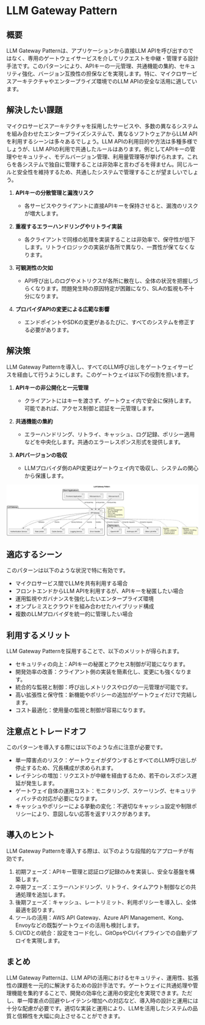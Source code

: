 # LLM Gateway Pattern

## 概要

LLM Gateway Patternは、アプリケーションから直接LLM APIを呼び出すのではなく、専用のゲートウェイサービスを介してリクエストを中継・管理する設計手法です。このパターンにより、APIキーの一元管理、共通機能の集約、セキュリティ強化、バージョン互換性の担保などを実現します。特に、マイクロサービスアーキテクチャやエンタープライズ環境でのLLM APIの安全な活用に適しています。

## 解決したい課題

マイクロサービスアーキテクチャを採用したサービスや、多数の異なるシステムを組み合わせたエンタープライズシステムで、異なるソフトウェアからLLM APIを利用するシーンは多々あるでしょう。LLM APIの利用目的や方法は多種多様でしょうが、LLM APIの利用で共通したルールはあります。例としてAPIキーの管理やセキュリティ、モデルバージョン管理、利用量管理等が挙げられます。これらを各システムで独自に管理することは非効率と言わざるを得ません。同じルールと安全性を維持するため、共通したシステムで管理することが望ましいでしょう。

1. **APIキーの分散管理と漏洩リスク**
   - 各サービスやクライアントに直接APIキーを保持させると、漏洩のリスクが増大します。

2. **重複するエラーハンドリングやリトライ実装**
   - 各クライアントで同様の処理を実装することは非効率で、保守性が低下します。リトライロジックの実装が各所で異なり、一貫性が保てなくなります。

3. **可観測性の欠如**
   - API呼び出しのログやメトリクスが各所に散在し、全体の状況を把握しづらくなります。問題発生時の原因特定が困難になり、SLAの監視も不十分になります。

4. **プロバイダAPIの変更による広範な影響**
   - エンドポイントやSDKの変更があるたびに、すべてのシステムを修正する必要があります。

## 解決策

LLM Gateway Patternを導入し、すべてのLLM呼び出しをゲートウェイサービスを経由して行うようにします。このゲートウェイは以下の役割を担います。

1. **APIキーの非公開化と一元管理**
   - クライアントにはキーを渡さず、ゲートウェイ内で安全に保持します。可能であれば、アクセス制御と認証を一元管理します。

2. **共通機能の集約**
   - エラーハンドリング、リトライ、キャッシュ、ログ記録、ポリシー適用などを中央化します。共通のエラーレスポンス形式を提供します。

3. **APIバージョンの吸収**
   - LLMプロバイダ側のAPI変更はゲートウェイ内で吸収し、システムの関心から保護します。

![img](uml/images/llm_gateway_pattern.png)

## 適応するシーン

このパターンは以下のような状況で特に有効です。

- マイクロサービス間でLLMを共有利用する場合
- フロントエンドからLLM APIを利用するが、APIキーを秘匿したい場合
- 運用監視やガバナンスを強化したいエンタープライズ環境
- オンプレミスとクラウドを組み合わせたハイブリッド構成
- 複数のLLMプロバイダを統一的に管理したい場合

## 利用するメリット

LLM Gateway Patternを採用することで、以下のメリットが得られます。

- セキュリティの向上：APIキーの秘匿とアクセス制御が可能になります。
- 開発効率の改善：クライアント側の実装を簡素化し、変更にも強くなります。
- 統合的な監視と制御：呼び出しメトリクスやログの一元管理が可能です。
- 高い拡張性と保守性：新機能やポリシーの追加がゲートウェイだけで完結します。
- コスト最適化：使用量の監視と制御が容易になります。

## 注意点とトレードオフ

このパターンを導入する際には以下のような点に注意が必要です。

- 単一障害点のリスク：ゲートウェイがダウンするとすべてのLLM呼び出しが停止するため、冗長構成が求められます。
- レイテンシの増加：リクエストが中継を経由するため、若干のレスポンス遅延が発生します。
- ゲートウェイ自体の運用コスト：モニタリング、スケーリング、セキュリティパッチの対応が必要になります。
- キャッシュやポリシーによる挙動の変化：不適切なキャッシュ設定や制限ポリシーにより、意図しない応答を返すリスクがあります。

## 導入のヒント

LLM Gateway Patternを導入する際は、以下のような段階的なアプローチが有効です。

1. 初期フェーズ：APIキー管理と認証ログ記録のみを実装し、安全な基盤を構築します。
2. 中期フェーズ：エラーハンドリング、リトライ、タイムアウト制御などの共通処理を追加します。
3. 後期フェーズ：キャッシュ、レートリミット、利用ポリシーを導入し、全体最適を図ります。
4. ツールの活用：AWS API Gateway、Azure API Management、Kong、Envoyなどの既製ゲートウェイの活用も検討します。
5. CI/CDとの統合：設定をコード化し、GitOpsやCIパイプラインでの自動デプロイを実現します。

## まとめ

LLM Gateway Patternは、LLM APIの活用におけるセキュリティ、運用性、拡張性の課題を一元的に解決するための設計手法です。ゲートウェイに共通処理や管理機能を集約することで、開発の効率化と運用の安定化を実現できます。ただし、単一障害点の回避やレイテンシ増加への対応など、導入時の設計と運用には十分な配慮が必要です。適切な実装と運用により、LLMを活用したシステムの品質と信頼性を大幅に向上させることができます。
